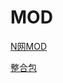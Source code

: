 # MOD

[N网MOD](https://www.nexusmods.com/palworld/mods/)

[整合包](https://www.bilibili.com/video/BV1ViC6YXE4C/)

